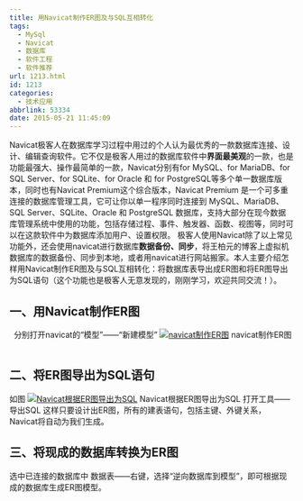 ```yaml
---
title: 用Navicat制作ER图及与SQL互相转化
tags:
  - MySql
  - Navicat
  - 数据库
  - 软件工程
  - 软件推荐
url: 1213.html
id: 1213
categories:
  - 技术应用
abbrlink: 53334
date: 2015-05-21 11:45:09
---
```


Navicat极客人在数据库学习过程中用过的个人认为最优秀的一款数据库连接、设计、编辑查询软件。它不仅是极客人用过的数据库软件中**界面最美观**的一款，也是功能最强大、操作最简单的一款，Navicat分别有for MySQL、for MariaDB、for SQL Server、for SQLite、for Oracle 和 for PostgreSQL等多个单一数据库版本，同时也有Navicat Premium这个综合版本，Navicat Premium 是一个可多重连接的数据库管理工具，它可让你以单一程序同时连接到 MySQL、MariaDB、SQL Server、SQLite、Oracle 和 PostgreSQL 数据库，支持大部分在现今数据库管理系统中使用的功能，包括存储过程、事件、触发器、函数、视图等，同时可以在这款软件中为数据库添加用户、设置权限。 极客人使用Navicat除了以上常见功能外，还会使用navicat进行数据库**数据备份、同步**，将王柏元的博客上虚拟机数据库的数据备份、同步到本地，或者用navicat进行网站搬家。本人主要介绍怎样用Navicat制作ER图及与SQL互相转化：将数据库表导出成ER图和将ER图导出为SQL语句（这个功能也是极客人无意发现的，刚刚学习，欢迎共同交流！）。

一、用Navicat制作ER图
---------------

  分别打开navicat的“模型”——“新建模型” [![navicat制作ER图](http://wangbaiyuan.cn/wp-content/uploads/2015/05/navicatForER_compressed.jpg)](http://wangbaiyuan.cn/wp-content/uploads/2015/05/navicatForER_compressed.jpg) navicat制作ER图  

二、将ER图导出为SQL语句
--------------

如图 [![Navicat根据ER图导出为SQL](http://wangbaiyuan.cn/wp-content/uploads/2015/05/EXportToSQL_compressed.jpg)](http://wangbaiyuan.cn/wp-content/uploads/2015/05/EXportToSQL_compressed.jpg) Navicat根据ER图导出为SQL 打开工具——导出SQL 这样只要设计出ER图，所有的建表语句，包括主键、外键关系，Navicat将自动为我们生成。

三、将现成的数据库转换为ER图
---------------

选中已连接的数据库中 数据表——右键，选择“逆向数据库到模型”，即可根据现成的数据库生成ER图模型。